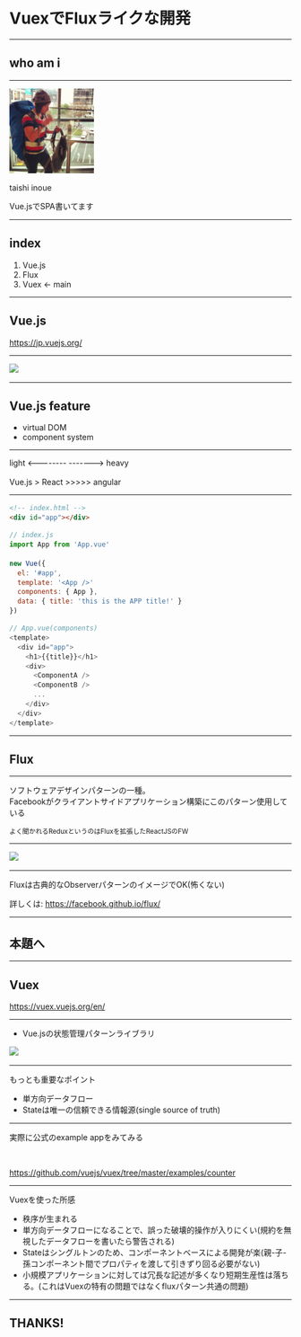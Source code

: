 # VuexでFluxライクな開発

---

## who am i

---

<div style="text-align:left">
  <img src="./img/profile.jpg" style="width: 30%">
  <p>taishi inoue</p>
  <p>Vue.jsでSPA書いてます</p>
</div>

---

## index

1. Vue.js
1. Flux
1. Vuex <- main

---

## Vue.js

https://jp.vuejs.org/

---

<img src="/img/vuejs.png">

---

## Vue.js feature

- virtual DOM
- component system

---

light <--------   -------> heavy
<br />
<br />
Vue.js > React >>>>> angular

---

```html
<!-- index.html -->
<div id="app"></div>
```

```js
// index.js
import App from 'App.vue'

new Vue({
  el: '#app',
  template: '<App />'
  components: { App },
  data: { title: 'this is the APP title!' }
})
```

```js
// App.vue(components)
<template>
  <div id="app">
    <h1>{{title}}</h1>
    <div>
      <ComponentA />
      <ComponentB />
      ...
    </div>
  </div>
</template>
```

---

## Flux

---

ソフトウェアデザインパターンの一種。<br />
Facebookがクライアントサイドアプリケーション構築にこのパターン使用している
<br />

<small>よく聞かれるReduxというのはFluxを拡張したReactJSのFW</small>

---

<img src="/img/flux.png">

---

Fluxは古典的なObserverパターンのイメージでOK(怖くない)

詳しくは: https://facebook.github.io/flux/

---

## 本題へ

---

## Vuex

https://vuex.vuejs.org/en/

---

- Vue.jsの状態管理パターンライブラリ

<img src="/img/vuex.png">

---

もっとも重要なポイント

- 単方向データフロー
- Stateは唯一の信頼できる情報源(single source of truth)

---

実際に公式のexample appをみてみる

<br />

https://github.com/vuejs/vuex/tree/master/examples/counter

---

Vuexを使った所感

- 秩序が生まれる
- 単方向データフローになることで、誤った破壊的操作が入りにくい(規約を無視したデータフローを書いたら警告される)
- Stateはシングルトンのため、コンポーネントベースによる開発が楽(親-子-孫コンポーネント間でプロパティを渡して引きずり回る必要がない)
- 小規模アプリケーションに対しては冗長な記述が多くなり短期生産性は落ちる。(これはVuexの特有の問題ではなくfluxパターン共通の問題)

---

## THANKS!
